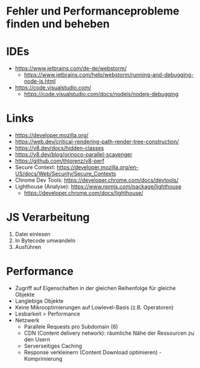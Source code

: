 # Fehler und Performanceprobleme finden und beheben

# IDEs
- https://www.jetbrains.com/de-de/webstorm/
  - https://www.jetbrains.com/help/webstorm/running-and-debugging-node-js.html
- https://code.visualstudio.com/
  - https://code.visualstudio.com/docs/nodejs/nodejs-debugging

# Links
- https://developer.mozilla.org/
- https://web.dev/critical-rendering-path-render-tree-construction/
- https://v8.dev/docs/hidden-classes
- https://v8.dev/blog/orinoco-parallel-scavenger
- https://github.com/thlorenz/v8-perf
- Secure Context: https://developer.mozilla.org/en-US/docs/Web/Security/Secure_Contexts
- Chrome Dev Tools: https://developer.chrome.com/docs/devtools/
- Lighthouse (Analyse): https://www.npmjs.com/package/lighthouse
  - https://developer.chrome.com/docs/lighthouse/

# JS Verarbeitung
1. Datei einlesen
2. In Bytecode umwandeln
3. Ausführen

# Performance
- Zugriff auf Eigenschaften in der gleichen Reihenfolge für gleiche Objekte
- Langlebige Objekte
- Keine Mikrooptimierungen auf Lowlevel-Basis (z.B. Operatoren)
- Lesbarkeit > Performance
- Netzwerk
  - Parallele Requests pro Subdomain (6)
  - CDN (Content delivery network): räumliche Nähe der Ressourcen zu den Usern
  - Serverseitiges Caching
  - Response verkleinern (Content Download optimieren) - Komprimierung